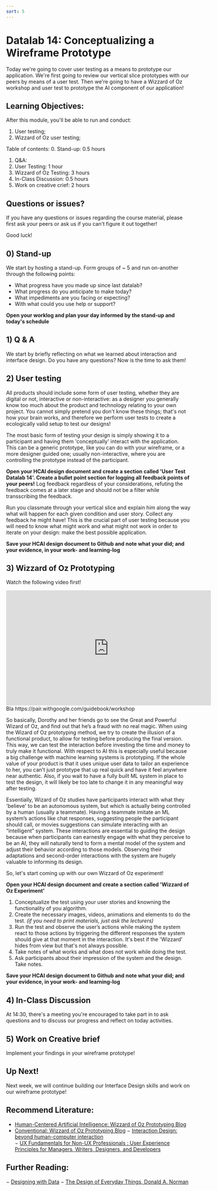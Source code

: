 ```yaml
---
sort: 5
---
```


# Datalab 14: Conceptualizing a Wireframe Prototype
Today we're going to cover user testing as a means to prototype our application. We're first going to review our vertical slice prototypes with our peers by means of a user test. Then we're going to have a Wizzard of Oz workshop and user test to prototype the AI component of our application!

## Learning Objectives:
After this module, you'll be able to run and conduct:
1. User testing;
2. Wizzard of Oz user testing;

Table of contents:
0. Stand-up: 0.5 hours
1. Q&A:
2. User Testing: 1 hour
3. Wizzard of Oz Testing: 3 hours
4. In-Class Discussion: 0.5 hours
5. Work on creative crief: 2 hours


## Questions or issues?
If you have any questions or issues regarding the course material, please first ask your peers or ask us if you can't figure it out together!

Good luck!

## 0) Stand-up
We start by hosting a stand-up. Form groups of ~ 5 and run on-another through the following points:
- What progress have you made up since last datalab?
- What progress do you anticipate to make today?
- What impediments are you facing or expecting?
- With what could you use help or support?

**Open your worklog and plan your day informed by the stand-up and today's schedule**

## 1) Q & A
We start by briefly reflecting on what we learned about interaction and interface design. Do you have any questions? Now is the time to ask them!

## 2) User testing
All products should include some form of user testing, whether they are digital or not, interactive or non-interactive: as a designer you generally know too much about the product and technology relating to your own project. You cannot simply pretend you don't know these things; that's not how your brain works, and therefore we perform user tests to create a ecologically valid setup to test our designs!

The most basic form of testing your design is simply showing it to a participant and having them 'conceptually' interact with the application. This can be a generic prototype, like you can do with your wireframe, or a more designer guided one; usually non-interactive, where you are controlling the prototype instead of the participant.

**Open your HCAI design document and create a section called 'User Test Datalab 14'. Create a bullet point section for logging all feedback points of your peers!** Log feedback regardless of your considerations, refuting the feedback comes at a later stage and should not be a filter while transscribing the feedback.

Run you classmate through your vertical slice and explain him along the way what will happen for each given condition and user story. Collect any feedback he might have! This is the crucial part of user testing because you will need to know what might work and what might not work in order to iterate on your design: make the best possible application.

**Save your HCAI design document to Github and note what your did; and your evidence, in your work- and learning-log**

## 3) Wizzard of Oz Prototyping
Watch the following video first!

<iframe width="560" height="315" src="https://www.youtube.com/embed/NZR64EF3OpA" title="YouTube video player" frameborder="0" allow="accelerometer; autoplay; clipboard-write; encrypted-media; gyroscope; picture-in-picture" allowfullscreen></iframe>
Bla
https://pair.withgoogle.com/guidebook/workshop

So basically, Dorothy and her friends go to see the Great and Powerful Wizard of Oz, and find out that he’s a fraud with no real magic. When using the Wizard of Oz prototyping method, we try to create the illusion of a functional product, to allow for testing before producing the final version. This way, we can test the interaction before investing the time and money to truly make it functional.
With respect to AI this is especially useful because a big challenge with machine learning systems is prototyping. If the whole value of your product is that it uses unique user data to tailor an experience to her, you can’t just prototype that up real quick and have it feel anywhere near authentic. Also, if you wait to have a fully built ML system in place to test the design, it will likely be too late to change it in any meaningful way after testing.

Essentially, Wizard of Oz studies have participants interact with what they 'believe' to be an autonomous system, but which is actually being controlled by a human (usually a teammate). Having a teammate imitate an ML system’s actions like chat responses, suggesting people the participant should call, or movies suggestions can simulate interacting with an “intelligent” system. These interactions are essential to guiding the design because when participants can earnestly engage with what they perceive to be an AI, they will naturally tend to form a mental model of the system and adjust their behavior according to those models. Observing their adaptations and second-order interactions with the system are hugely valuable to informing its design.

So, let's start coming up with our own Wizzard of Oz experiment!

**Open your HCAI design document and create a section called 'Wizzard of Oz Experiment'**

1. Conceptualize the test using your user stories and knowning the functionality of you algorithm.
2. Create the necessary images, videos, animations and elements to do the test. *(if you need to print materials, just ask the lecturers)*
2. Run the test and observe the user’s actions while making the system react to those actions by triggering the different responses the system should give at that moment in the interaction. It's best if the 'Wizzard' hides from view but that's not always possible.
4. Take notes of what works and what does not work while doing the test.
5. Ask participants about their impression of the system and the design. Take notes.

**Save your HCAI design document to Github and note what your did; and your evidence, in your work- and learning-log**


## 4) In-Class Discussion
At 14:30, there's a meeting you're encouraged to take part in to ask questions and to discuss our progress and reflect on today activities.


## 5) Work on Creative brief
Implement your findings in your wireframe prototype!

## Up Next!
Next week, we will continue building our Interface Design skills and work on our wireframe prototype!

## Recommend Literature:
- [Human-Centered Artificial Intelligence: Wizzard of Oz Prototyping Blog](https://medium.com/google-design/human-centered-machine-learning-a770d10562cd)
- [Conventional: Wizzard of Oz Prototyping Blog](https://blog.prototypr.io/wizard-of-oz-prototyping-process-blog-a20ffce8886)
−	[Interaction Design: beyond human-computer interaction](https://login.proxy1.dom1.nhtv.nl/login?url=https://search.ebscohost.com/login.aspx?direct=true&db=cat01829a&AN=buas.303541695&site=eds-live)   
−	[UX Fundamentals for Non-UX Professionals : User Experience Principles for Managers, Writers, Designers, and Developers](https://login.proxy1.dom1.nhtv.nl/login?url=https://search.ebscohost.com/login.aspx?direct=true&db=edsebk&AN=1892077&site=eds-live)

## Further Reading:
−	[Designing with Data](http://shop.oreilly.com/product/0636920026228.do)
−	[The Design of Everyday Things, Donald A. Norman](https://login.proxy1.dom1.nhtv.nl/login?url=https://search.ebscohost.com/login.aspx?direct=true&db=cat01829a&AN=buas.393706974&site=eds-live)
